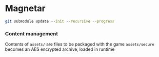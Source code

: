# Magnetar

```sh
git submodule update --init --recursive --progress
```

### Content management

Contents of `assets/` are files to be packaged with the game
`assets/secure` becomes an AES encrypted archive, loaded in runtime